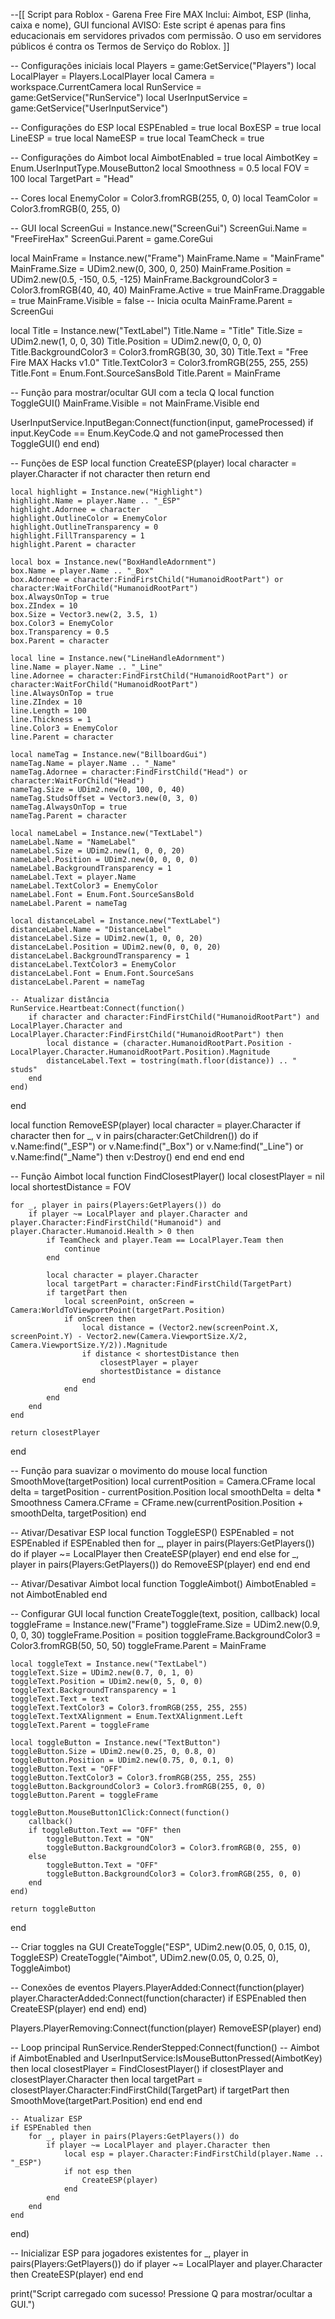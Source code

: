 --[[
    Script para Roblox - Garena Free Fire MAX
    Inclui: Aimbot, ESP (linha, caixa e nome), GUI funcional
    AVISO: Este script é apenas para fins educacionais em servidores privados com permissão.
    O uso em servidores públicos é contra os Termos de Serviço do Roblox.
]]

-- Configurações iniciais
local Players = game:GetService("Players")
local LocalPlayer = Players.LocalPlayer
local Camera = workspace.CurrentCamera
local RunService = game:GetService("RunService")
local UserInputService = game:GetService("UserInputService")

-- Configurações do ESP
local ESPEnabled = true
local BoxESP = true
local LineESP = true
local NameESP = true
local TeamCheck = true

-- Configurações do Aimbot
local AimbotEnabled = true
local AimbotKey = Enum.UserInputType.MouseButton2
local Smoothness = 0.5
local FOV = 100
local TargetPart = "Head"

-- Cores
local EnemyColor = Color3.fromRGB(255, 0, 0)
local TeamColor = Color3.fromRGB(0, 255, 0)

-- GUI
local ScreenGui = Instance.new("ScreenGui")
ScreenGui.Name = "FreeFireHax"
ScreenGui.Parent = game.CoreGui

local MainFrame = Instance.new("Frame")
MainFrame.Name = "MainFrame"
MainFrame.Size = UDim2.new(0, 300, 0, 250)
MainFrame.Position = UDim2.new(0.5, -150, 0.5, -125)
MainFrame.BackgroundColor3 = Color3.fromRGB(40, 40, 40)
MainFrame.Active = true
MainFrame.Draggable = true
MainFrame.Visible = false  -- Inicia oculta
MainFrame.Parent = ScreenGui

local Title = Instance.new("TextLabel")
Title.Name = "Title"
Title.Size = UDim2.new(1, 0, 0, 30)
Title.Position = UDim2.new(0, 0, 0, 0)
Title.BackgroundColor3 = Color3.fromRGB(30, 30, 30)
Title.Text = "Free Fire MAX Hacks v1.0"
Title.TextColor3 = Color3.fromRGB(255, 255, 255)
Title.Font = Enum.Font.SourceSansBold
Title.Parent = MainFrame

-- Função para mostrar/ocultar GUI com a tecla Q
local function ToggleGUI()
    MainFrame.Visible = not MainFrame.Visible
end

UserInputService.InputBegan:Connect(function(input, gameProcessed)
    if input.KeyCode == Enum.KeyCode.Q and not gameProcessed then
        ToggleGUI()
    end
end)

-- Funções de ESP
local function CreateESP(player)
    local character = player.Character
    if not character then return end
    
    local highlight = Instance.new("Highlight")
    highlight.Name = player.Name .. "_ESP"
    highlight.Adornee = character
    highlight.OutlineColor = EnemyColor
    highlight.OutlineTransparency = 0
    highlight.FillTransparency = 1
    highlight.Parent = character
    
    local box = Instance.new("BoxHandleAdornment")
    box.Name = player.Name .. "_Box"
    box.Adornee = character:FindFirstChild("HumanoidRootPart") or character:WaitForChild("HumanoidRootPart")
    box.AlwaysOnTop = true
    box.ZIndex = 10
    box.Size = Vector3.new(2, 3.5, 1)
    box.Color3 = EnemyColor
    box.Transparency = 0.5
    box.Parent = character
    
    local line = Instance.new("LineHandleAdornment")
    line.Name = player.Name .. "_Line"
    line.Adornee = character:FindFirstChild("HumanoidRootPart") or character:WaitForChild("HumanoidRootPart")
    line.AlwaysOnTop = true
    line.ZIndex = 10
    line.Length = 100
    line.Thickness = 1
    line.Color3 = EnemyColor
    line.Parent = character
    
    local nameTag = Instance.new("BillboardGui")
    nameTag.Name = player.Name .. "_Name"
    nameTag.Adornee = character:FindFirstChild("Head") or character:WaitForChild("Head")
    nameTag.Size = UDim2.new(0, 100, 0, 40)
    nameTag.StudsOffset = Vector3.new(0, 3, 0)
    nameTag.AlwaysOnTop = true
    nameTag.Parent = character
    
    local nameLabel = Instance.new("TextLabel")
    nameLabel.Name = "NameLabel"
    nameLabel.Size = UDim2.new(1, 0, 0, 20)
    nameLabel.Position = UDim2.new(0, 0, 0, 0)
    nameLabel.BackgroundTransparency = 1
    nameLabel.Text = player.Name
    nameLabel.TextColor3 = EnemyColor
    nameLabel.Font = Enum.Font.SourceSansBold
    nameLabel.Parent = nameTag
    
    local distanceLabel = Instance.new("TextLabel")
    distanceLabel.Name = "DistanceLabel"
    distanceLabel.Size = UDim2.new(1, 0, 0, 20)
    distanceLabel.Position = UDim2.new(0, 0, 0, 20)
    distanceLabel.BackgroundTransparency = 1
    distanceLabel.TextColor3 = EnemyColor
    distanceLabel.Font = Enum.Font.SourceSans
    distanceLabel.Parent = nameTag
    
    -- Atualizar distância
    RunService.Heartbeat:Connect(function()
        if character and character:FindFirstChild("HumanoidRootPart") and LocalPlayer.Character and LocalPlayer.Character:FindFirstChild("HumanoidRootPart") then
            local distance = (character.HumanoidRootPart.Position - LocalPlayer.Character.HumanoidRootPart.Position).Magnitude
            distanceLabel.Text = tostring(math.floor(distance)) .. " studs"
        end
    end)
end

local function RemoveESP(player)
    local character = player.Character
    if character then
        for _, v in pairs(character:GetChildren()) do
            if v.Name:find("_ESP") or v.Name:find("_Box") or v.Name:find("_Line") or v.Name:find("_Name") then
                v:Destroy()
            end
        end
    end
end

-- Função Aimbot
local function FindClosestPlayer()
    local closestPlayer = nil
    local shortestDistance = FOV
    
    for _, player in pairs(Players:GetPlayers()) do
        if player ~= LocalPlayer and player.Character and player.Character:FindFirstChild("Humanoid") and player.Character.Humanoid.Health > 0 then
            if TeamCheck and player.Team == LocalPlayer.Team then
                continue
            end
            
            local character = player.Character
            local targetPart = character:FindFirstChild(TargetPart)
            if targetPart then
                local screenPoint, onScreen = Camera:WorldToViewportPoint(targetPart.Position)
                if onScreen then
                    local distance = (Vector2.new(screenPoint.X, screenPoint.Y) - Vector2.new(Camera.ViewportSize.X/2, Camera.ViewportSize.Y/2)).Magnitude
                    if distance < shortestDistance then
                        closestPlayer = player
                        shortestDistance = distance
                    end
                end
            end
        end
    end
    
    return closestPlayer
end

-- Função para suavizar o movimento do mouse
local function SmoothMove(targetPosition)
    local currentPosition = Camera.CFrame
    local delta = targetPosition - currentPosition.Position
    local smoothDelta = delta * Smoothness
    Camera.CFrame = CFrame.new(currentPosition.Position + smoothDelta, targetPosition)
end

-- Ativar/Desativar ESP
local function ToggleESP()
    ESPEnabled = not ESPEnabled
    if ESPEnabled then
        for _, player in pairs(Players:GetPlayers()) do
            if player ~= LocalPlayer then
                CreateESP(player)
            end
        end
    else
        for _, player in pairs(Players:GetPlayers()) do
            RemoveESP(player)
        end
    end
end

-- Ativar/Desativar Aimbot
local function ToggleAimbot()
    AimbotEnabled = not AimbotEnabled
end

-- Configurar GUI
local function CreateToggle(text, position, callback)
    local toggleFrame = Instance.new("Frame")
    toggleFrame.Size = UDim2.new(0.9, 0, 0, 30)
    toggleFrame.Position = position
    toggleFrame.BackgroundColor3 = Color3.fromRGB(50, 50, 50)
    toggleFrame.Parent = MainFrame
    
    local toggleText = Instance.new("TextLabel")
    toggleText.Size = UDim2.new(0.7, 0, 1, 0)
    toggleText.Position = UDim2.new(0, 5, 0, 0)
    toggleText.BackgroundTransparency = 1
    toggleText.Text = text
    toggleText.TextColor3 = Color3.fromRGB(255, 255, 255)
    toggleText.TextXAlignment = Enum.TextXAlignment.Left
    toggleText.Parent = toggleFrame
    
    local toggleButton = Instance.new("TextButton")
    toggleButton.Size = UDim2.new(0.25, 0, 0.8, 0)
    toggleButton.Position = UDim2.new(0.75, 0, 0.1, 0)
    toggleButton.Text = "OFF"
    toggleButton.TextColor3 = Color3.fromRGB(255, 255, 255)
    toggleButton.BackgroundColor3 = Color3.fromRGB(255, 0, 0)
    toggleButton.Parent = toggleFrame
    
    toggleButton.MouseButton1Click:Connect(function()
        callback()
        if toggleButton.Text == "OFF" then
            toggleButton.Text = "ON"
            toggleButton.BackgroundColor3 = Color3.fromRGB(0, 255, 0)
        else
            toggleButton.Text = "OFF"
            toggleButton.BackgroundColor3 = Color3.fromRGB(255, 0, 0)
        end
    end)
    
    return toggleButton
end

-- Criar toggles na GUI
CreateToggle("ESP", UDim2.new(0.05, 0, 0.15, 0), ToggleESP)
CreateToggle("Aimbot", UDim2.new(0.05, 0, 0.25, 0), ToggleAimbot)

-- Conexões de eventos
Players.PlayerAdded:Connect(function(player)
    player.CharacterAdded:Connect(function(character)
        if ESPEnabled then
            CreateESP(player)
        end
    end)
end)

Players.PlayerRemoving:Connect(function(player)
    RemoveESP(player)
end)

-- Loop principal
RunService.RenderStepped:Connect(function()
    -- Aimbot
    if AimbotEnabled and UserInputService:IsMouseButtonPressed(AimbotKey) then
        local closestPlayer = FindClosestPlayer()
        if closestPlayer and closestPlayer.Character then
            local targetPart = closestPlayer.Character:FindFirstChild(TargetPart)
            if targetPart then
                SmoothMove(targetPart.Position)
            end
        end
    end
    
    -- Atualizar ESP
    if ESPEnabled then
        for _, player in pairs(Players:GetPlayers()) do
            if player ~= LocalPlayer and player.Character then
                local esp = player.Character:FindFirstChild(player.Name .. "_ESP")
                if not esp then
                    CreateESP(player)
                end
            end
        end
    end
end)

-- Inicializar ESP para jogadores existentes
for _, player in pairs(Players:GetPlayers()) do
    if player ~= LocalPlayer and player.Character then
        CreateESP(player)
    end
end

print("Script carregado com sucesso! Pressione Q para mostrar/ocultar a GUI.")
